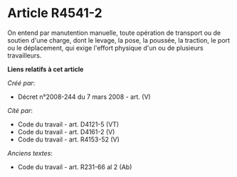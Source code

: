 # Article R4541-2

On entend par manutention manuelle, toute opération de transport ou de soutien d'une charge, dont le levage, la pose, la
poussée, la traction, le port ou le déplacement, qui exige l'effort physique d'un ou de plusieurs travailleurs.

**Liens relatifs à cet article**

_Créé par_:

  - Décret n°2008-244 du 7 mars 2008 - art. (V)

_Cité par_:

  - Code du travail - art. D4121-5 (VT)
  - Code du travail - art. D4161-2 (V)
  - Code du travail - art. R4153-52 (V)

_Anciens textes_:

  - Code du travail - art. R231-66 al 2 (Ab)
